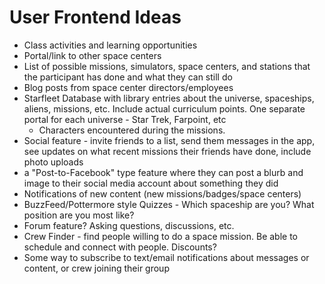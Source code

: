 # User Frontend Ideas

- Class activities and learning opportunities
- Portal/link to other space centers
- List of possible missions, simulators, space centers, and stations that the
  participant has done and what they can still do
- Blog posts from space center directors/employees
- Starfleet Database with library entries about the universe, spaceships,
  aliens, missions, etc. Include actual curriculum points. One separate portal
  for each universe - Star Trek, Farpoint, etc
  - Characters encountered during the missions.
- Social feature - invite friends to a list, send them messages in the app, see
  updates on what recent missions their friends have done, include photo uploads
- a "Post-to-Facebook" type feature where they can post a blurb and image to
  their social media account about something they did
- Notifications of new content (new missions/badges/space centers)
- BuzzFeed/Pottermore style Quizzes - Which spaceship are you? What position are
  you most like?
- Forum feature? Asking questions, discussions, etc.
- Crew Finder - find people willing to do a space mission. Be able to schedule
  and connect with people. Discounts?
- Some way to subscribe to text/email notifications about messages or content,
  or crew joining their group
